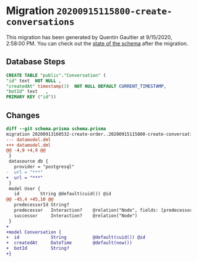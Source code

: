 # Migration `20200915115800-create-conversations`

This migration has been generated by Quentin Gaultier at 9/15/2020, 2:58:00 PM.
You can check out the [state of the schema](./schema.prisma) after the migration.

## Database Steps

```sql
CREATE TABLE "public"."Conversation" (
"id" text  NOT NULL ,
"createdAt" timestamp(3)  NOT NULL DEFAULT CURRENT_TIMESTAMP,
"botId" text   ,
PRIMARY KEY ("id"))
```

## Changes

```diff
diff --git schema.prisma schema.prisma
migration 20200913160532-create-order..20200915115800-create-conversations
--- datamodel.dml
+++ datamodel.dml
@@ -4,9 +4,9 @@
 }
 datasource db {
   provider = "postgresql"
-  url = "***"
+  url = "***"
 }
 model User {
   id        String @default(cuid()) @id
@@ -45,4 +45,10 @@
   predecessorId String?
   predecessor   Interaction?    @relation("Node", fields: [predecessorId], references: [id])
   successor     Interaction?    @relation("Node")
 }
+
+model Conversation {
+  id            String          @default(cuid()) @id
+  createdAt     DateTime        @default(now())
+  botId         String?
+}
```


